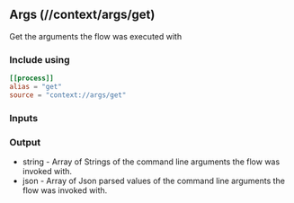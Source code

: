 ## Args (//context/args/get)
Get the arguments the flow was executed with

### Include using
```toml
[[process]]
alias = "get"
source = "context://args/get"
```

### Inputs

### Output
* string - Array of Strings of the command line arguments the flow was invoked with.
* json - Array of Json parsed values of the command line arguments the flow was invoked with.